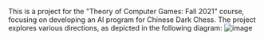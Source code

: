 This is a project for the "Theory of Computer Games: Fall 2021" course, 
focusing on developing an AI program for Chinese Dark Chess. 
The project explores various directions, as depicted in the following diagram:
![image](https://github.com/littleCube2019/Chinese-Dark-Chess-AI/assets/52718491/baca2aa1-2336-4f6d-acf6-e2ce92370f6d)
